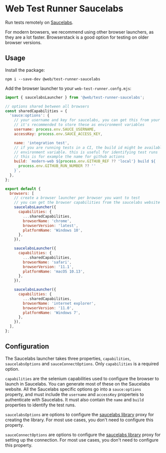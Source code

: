 # Web Test Runner Saucelabs

Run tests remotely on [Saucelabs](https://saucelabs.com/).

For modern browsers, we recommend using other browser launchers, as they are a lot faster. Browserstack is a good option for testing on older browser versions.

## Usage

Install the package:

```
npm i --save-dev @web/test-runner-saucelabs
```

Add the browser launcher to your `web-test-runner.confg.mjs`:

```js
import { saucelabsLauncher } from '@web/test-runner-saucelabs';

// options shared between all browsers
const sharedCapabilities = {
  'sauce:options': {
    // your username and key for saucelabs, you can get this from your saucelabs account
    // it's recommended to store these as environment variables
    username: process.env.SAUCE_USERNAME,
    accessKey: process.env.SAUCE_ACCESS_KEY,

    name: 'integration test',
    // if you are running tests in a CI, the build id might be available as an
    // environment variable. this is useful for identifying test runs
    // this is for example the name for github actions
    build: `modern-web ${process.env.GITHUB_REF ?? 'local'} build ${
      process.env.GITHUB_RUN_NUMBER ?? ''
    }`,
  },
};

export default {
  browsers: [
    // create a browser launcher per browser you want to test
    // you can get the browser capabilities from the saucelabs website
    saucelabsLauncher({
      capabilities: {
        ...sharedCapabilities,
        browserName: 'chrome',
        browserVersion: 'latest',
        platformName: 'Windows 10',
      },
    }),

    saucelabsLauncher({
      capabilities: {
        ...sharedCapabilities,
        browserName: 'safari',
        browserVersion: '11.1',
        platformName: 'macOS 10.13',
      },
    }),

    saucelabsLauncher({
      capabilities: {
        ...sharedCapabilities,
        browserName: 'internet explorer',
        browserVersion: '11.0',
        platformName: 'Windows 7',
      },
    }),
  ],
};
```

## Configuration

The Saucelabs launcher takes three properties, `capabilities`, `saucelabsOptions` and `sauceConnectOptions`. Only `capabilities` is a required option.

`capabilities` are the selenium capabilities used to configure the browser to launch in Saucelabs. You can generate most of these on the Saucelabs website. All the Saucelabs specific options go into a `sauce:options` property, and must include the `username` and `accessKey` properteis to authenticate with Saucelabs. It must also contain the `name` and `build` properties to identify the test runs.

`saucelabsOptions` are options to configure the [saucelabs library](https://www.npmjs.com/package/saucelabs) proxy for creating the library. For most use cases, you don't need to configure this property.

`sauceConnectOptions` are options to configure the [saucelabs library](https://www.npmjs.com/package/saucelabs) proxy for setting up the connection. For most use cases, you don't need to configure this property.
